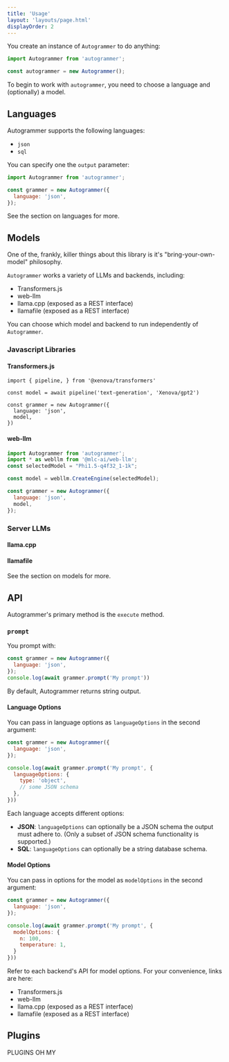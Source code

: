 ```yaml
---
title: 'Usage'
layout: 'layouts/page.html'
displayOrder: 2
---
```


You create an instance of `Autogrammer` to do anything:

```javascript
import Autogrammer from 'autogrammer';

const autogrammer = new Autogrammer();
```

To begin to work with `autogrammer`, you need to choose a language and (optionally) a model.

## Languages

Autogrammer supports the following languages:

- `json`
- `sql`

You can specify one the `output` parameter:

```javascript
import Autogrammer from 'autogrammer';

const grammer = new Autogrammer({
  language: 'json',
});
```

See the section on languages for more.

## Models

One of the, frankly, killer things about this library is it's "bring-your-own-model" philosophy.

`Autogrammer` works a variety of LLMs and backends, including:

- Transformers.js 
- web-llm
- llama.cpp (exposed as a REST interface)
- llamafile (exposed as a REST interface)

You can choose which model and backend to run independently of `Autogrammer`.

### Javascript Libraries

#### Transformers.js

```
import { pipeline, } from '@xenova/transformers'

const model = await pipeline('text-generation', 'Xenova/gpt2')

const grammer = new Autogrammer({
  language: 'json',
  model,
})
```

#### web-llm

```javascript
import Autogrammer from 'autogrammer';
import * as webllm from '@mlc-ai/web-llm';
const selectedModel = "Phi1.5-q4f32_1-1k";

const model = webllm.CreateEngine(selectedModel);

const grammer = new Autogrammer({
  language: 'json',
  model,
});
```

### Server LLMs 

#### llama.cpp
#### llamafile

See the section on models for more.

## API

Autogrammer's primary method is the `execute` method.

### `prompt`

You prompt with:

```javascript
const grammer = new Autogrammer({
  language: 'json',
});
console.log(await grammer.prompt('My prompt'))
```

By default, Autogrammer returns string output.

#### Language Options

You can pass in language options as `languageOptions` in the second argument:

```javascript
const grammer = new Autogrammer({
  language: 'json',
});

console.log(await grammer.prompt('My prompt', {
  languageOptions: {
    type: 'object',
    // some JSON schema
  },
}))
```

Each language accepts different options:

- **JSON**: `languageOptions` can optionally be a JSON schema the output must adhere to. (Only a subset of JSON schema functionality is supported.)
- **SQL**: `languageOptions` can optionally be a string database schema.

#### Model Options

You can pass in options for the model as `modelOptions` in the second argument:

```javascript
const grammer = new Autogrammer({
  language: 'json',
});

console.log(await grammer.prompt('My prompt', {
  modelOptions: {
    n: 100,
    temperature: 1,
  }
}))
```

Refer to each backend's API for model options. For your convenience, links are here:

- Transformers.js 
- web-llm
- llama.cpp (exposed as a REST interface)
- llamafile (exposed as a REST interface)

## Plugins

PLUGINS OH MY

